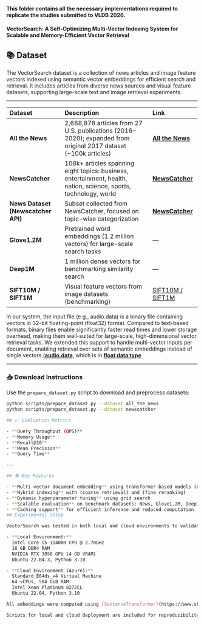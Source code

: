 #### This folder contains all the necessary implementations required to replicate the studies submitted to VLDB 2026.
#### VectorSearch: A Self-Optimizing Multi-Vector Indexing System for Scalable and Memory-Efficient Vector Retrieval



## 📚 Dataset

The VectorSearch dataset is a collection of news articles and image feature vectors indexed using semantic vector embeddings for efficient search and retrieval. It includes articles from diverse news sources and visual feature datasets, supporting large-scale text and image retrieval experiments.


---

| Dataset | Description | Link |
|:--------|:------------|:-----|
| **All the News** | 2,688,878 articles from 27 U.S. publications (2016–2020); expanded from original 2017 dataset (~100k articles) | [**All the News**](https://components.one/datasets/all-the-news-2-news-articles-dataset) |
| **NewsCatcher** | 108k+ articles spanning eight topics: business, entertainment, health, nation, science, sports, technology, world | [**NewsCatcher**](https://www.newscatcherapi.com/) |
| **News Dataset (Newscatcher API)** | Subset collected from NewsCatcher, focused on topic-wise categorization | [**NewsCatcher**](https://www.newscatcherapi.com/) |
| **Glove1.2M** | Pretrained word embeddings (1.2 million vectors) for large-scale search tasks | — |
| **Deep1M** | 1 million dense vectors for benchmarking similarity search | — |
| **SIFT10M / SIFT1M** | Visual feature vectors from image datasets (benchmarking) | [SIFT10M / SIFT1M](http://corpus-texmex.irisa.fr/) |

In our system, the input file (e.g., audio.data) is a binary file containing vectors in 32-bit floating-point (float32) format. Compared to text-based formats, binary files enable significantly faster read times and lower storage overhead, making them well-suited for large-scale, high-dimensional vector retrieval tasks. We extended this support to handle multi-vector inputs per document, enabling retrieval over sets of semantic embeddings instead of single vectors.([**audio.data**]([https://www.newscatcherapi.com/](https://github.com/RSIA-LIESMARS-WHU/LSHBOX-sample-data)), which is in [**float data type**]([https://www.newscatcherapi.com/](https://github.com/RSIA-LIESMARS-WHU/LSHBOX?tab=readme-ov-file)] ) 

---

### 📥 Download Instructions

Use the `prepare_dataset.py` script to download and preprocess datasets:

```bash
python scripts/prepare_dataset.py --dataset all_the_news
python scripts/prepare_dataset.py --dataset newscatcher

## 📈 Evaluation Metrics

- **Query Throughput (QPS)**  
- **Memory Usage**  
- **Recall@10**  
- **Mean Precision**  
- **Query Time**

---

## 🛠️ Key Features

- **Multi-vector document embedding** using transformer-based models (e.g., MiniLM, BERT, RoBERTa)
- **Hybrid indexing** with (coarse retrieval) and (fine reranking)
- **Dynamic hyperparameter tuning** using grid search
- **Scalable evaluation** on benchmark datasets: News, Glove1.2M, Deep1M, and SIFT10M
- **Caching support** for efficient inference and reduced computation
## Experimental Setup

VectorSearch was tested in both local and cloud environments to validate scalability and performance.

- **Local Environment:**  
  Intel Core i5-11400H CPU @ 2.70GHz  
  16 GB DDR4 RAM  
  NVIDIA RTX 3050 GPU (4 GB VRAM)  
  Ubuntu 22.04.3, Python 3.10

- **Cloud Environment (Azure):**  
  Standard_E64ds_v4 Virtual Machine  
  64 vCPUs, 504 GiB RAM  
  Intel Xeon Platinum 8272CL  
  Ubuntu 22.04, Python 3.10

All embeddings were computed using [SentenceTransformer](https://www.sbert.net/) (v2.2.2) and indexed using FAISS with support for flat, quantized, and graph-based refinement. A disk-based caching mechanism using ChromaDB was used to avoid redundant computation. Retrieval experiments were performed using 10,000 queries, and all reported metrics represent the average of five independent runs.

Scripts for local and cloud deployment are included for reproducibility.

